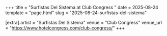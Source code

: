 +++
title = "Surfistas Del Sistema at Club Congress "
date = 2025-08-24
template = "page.html"
slug = "2025-08-24-surfistas-del-sistema"

[extra]
artist = "Surfistas Del Sistema"
venue = "Club Congress"
venue_url = "https://www.hotelcongress.com/club-congress/"
+++

